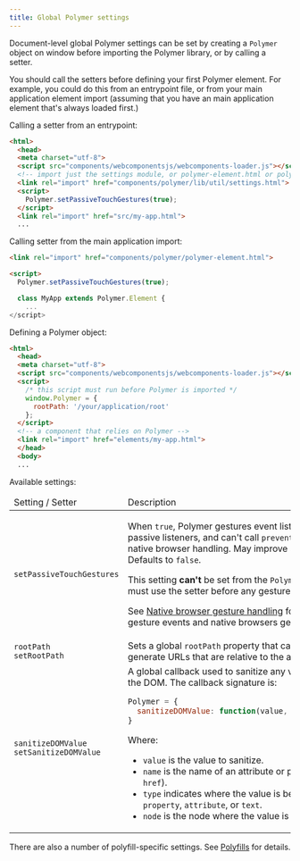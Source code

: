 ```yaml
---
title: Global Polymer settings
---
```


Document-level global Polymer settings can be set
by creating a `Polymer` object on window before importing the Polymer
library, or by calling a setter. 


You should call the setters before defining your first Polymer element. For example, 
you could do this from an entrypoint file, or from your main application element import 
(assuming that you have an main application element that's always loaded first.)

Calling a setter from an entrypoint:

```html
<html>
  <head>
  <meta charset="utf-8">
  <script src="components/webcomponentsjs/webcomponents-loader.js"></script>
  <!-- import just the settings module, or polymer-element.html or polymer.html -->
  <link rel="import" href="components/polymer/lib/util/settings.html">
  <script>
    Polymer.setPassiveTouchGestures(true);
  </script>
  <link rel="import" href="src/my-app.html">
  ...
```

Calling setter from the main application import:

```html
<link rel="import" href="components/polymer/polymer-element.html">

<script>
  Polymer.setPassiveTouchGestures(true);

  class MyApp extends Polymer.Element {
    ...
</script>
```

Defining a Polymer object:

```html
<html>
  <head>
  <meta charset="utf-8">
  <script src="components/webcomponentsjs/webcomponents-loader.js"></script>
  <script>
    /* this script must run before Polymer is imported */
    window.Polymer = {
      rootPath: '/your/application/root'
    };
  </script>
  <!-- a component that relies on Polymer -->
  <link rel="import" href="elements/my-app.html">
  </head>
  <body>
  ...
```

Available settings:

<table>
<thead>
<tr>
  <td>
    Setting / Setter
  </td>
  <td>
    Description
  </td>
</tr>
</thead>
<tbody>
  <tr>
    <td>
      <code>setPassiveTouchGestures</code>
    </td>
    <td>
      <p>
        When <code>true</code>, Polymer gestures event listeners are all added as passive listeners,
        and can't call <code>preventDefault</code> to prevent the native browser handling. May improve scroll performance. Defaults to <code>false</code>.
      </p>
      <p>
        This setting <strong>can't</strong> be set from the <code>Polymer</code> object—the application
        must use the setter before any gesture event listeners are added.
      <p>
       See <a href="gesture-events#gestures-and-scroll-direction">Native browser gesture handling</a> for more information on gesture events and native browsers gestures.
      </p>
    </td>
  </tr>

  <tr>
    <td>
      <code>rootPath</code><br>
      <code>setRootPath</code>
    </td>
    <td>
      Sets a global <code>rootPath</code> property that can be used in templates to generate URLs that
      are relative to the application root.
    </td>
  </tr>
  <tr>
    <td>
      <code>sanitizeDOMValue</code><br>
      <code>setSanitizeDOMValue</code>
    </td>
    <td>
      A global callback used to sanitize any value before inserting it into the DOM.
      The callback signature is:

```js
Polymer = {
  sanitizeDOMValue: function(value, name, type, node) { ... }
}
```

Where:

-   `value` is the value to sanitize.
-   `name` is the name of an attribute or property (for example, `href`).
-   `type` indicates where the value is being inserted: one of `property`, `attribute`, or `text`.
-   `node` is the node where the value is being inserted.
    </td>
  </tr>
</tbody>
</table>

There are also a number of polyfill-specific settings. See [Polyfills](../polyfills#settings) for
details.
